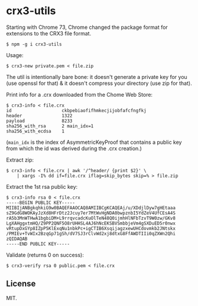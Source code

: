# crx3-utils

Starting with Chrome 73, Chrome changed the package format for
extensions to the CRX3 file format.

    $ npm -g i crx3-utils

Usage:

    $ crx3-new private.pem < file.zip

The util is intentionally bare bone: it doesn't generate a private key
for you (use openssl for that) & it doesn't compress your directory
(use zip for that).

Print info for a .crx downloaded from the Chome Web Store:

~~~
$ crx3-info < file.crx
id                   ckbpebiaofifhmkecjijobfafcfngfkj
header               1322
payload              8233
sha256_with_rsa      2 main_idx=1
sha256_with_ecdsa    1
~~~

(`main_idx` is the index of AsymmetricKeyProof that contains a public
key from which the id was derived during the .crx creation.)

Extract zip:

~~~
$ crx3-info < file.crx | awk '/^header/ {print $2}' \
    | xargs -I% dd if=file.crx iflag=skip_bytes skip=% > file.zip
~~~

Extract the 1st rsa public key:

~~~
$ crx3-info rsa 0 < file.crx
-----BEGIN PUBLIC KEY-----
MIIBIjANBgkqhkiG9w0BAQEFAAOCAQ8AMIIBCgKCAQEAj/u/XDdjlDyw7gHEtaaa
sZ9GdG8WOKAyJzXd8HFrDtz2Jcuy7er7MtWvHgNDA0bwpznbI5YdZeV4UfCEsA4S
rA5b3MnWTHwA1bgbiDM+L9rrqvcadcKuOlTeN48Q0ijmhHlNFbTzvT9W0zw/GKv8
LgXAHggxtmHQ/Z9PP2QNF5O8rUHHSL4AJ6hNcEKSBVSmbbjeVm4gSXDuED5r0nwx
vRtupDxGYp8IZpP5KlExqNu1nbkPc+igCTIB6XsqijagzxewUHCdovmkb2JNtskx
/PMIEv+TvWIx2BzqGp71gSh/dV7SJ3rClvWd2xj8dtxG8FfAWDTIIi0qZXWn2Qhi
zQIDAQAB
-----END PUBLIC KEY-----
~~~

Validate (returns 0 on success):

    $ crx3-verify rsa 0 public.pem < file.crx

## License

MIT.
